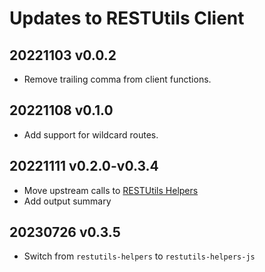 # Updates to RESTUtils Client

## 20221103 v0.0.2

* Remove trailing comma from client functions.

## 20221108 v0.1.0

* Add support for wildcard routes.

## 20221111 v0.2.0-v0.3.4

* Move upstream calls to [RESTUtils Helpers](https://www.npmjs.com/package/restutils-helpers)
* Add output summary

## 20230726 v0.3.5

* Switch from `restutils-helpers` to `restutils-helpers-js`
